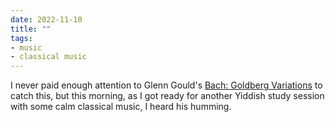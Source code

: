 ```yaml
---
date: 2022-11-10
title: ""
tags:
- music
- classical music
---
```

I never paid enough attention to Glenn Gould's [Bach: Goldberg Variations](https://www.youtube.com/watch?v=ktwqfgeOOsg) to catch this, but this morning, as I got ready for another Yiddish study session with some calm classical music, I heard his humming.